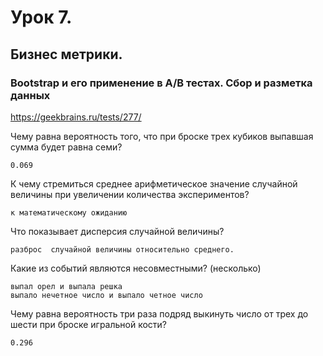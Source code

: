 # Урок 7. 

## Бизнес метрики. 

### Bootstrap и его применение в A/B тестах. Сбор и разметка данных

https://geekbrains.ru/tests/277/


Чему равна вероятность того, что при броске трех кубиков выпавшая сумма будет равна семи?

```
0.069
```

К чему стремиться среднее арифметическое значение случайной величины при увеличении количества экспериментов?

```
к математическому ожиданию
```

Что показывает дисперсия случайной величины?

```
разброс  случайной величины относительно среднего.
```

Какие из событий являются несовместными? (несколько)

```
выпал орел и выпала решка
выпало нечетное число и выпало четное число
```

Чему равна вероятность три раза подряд выкинуть число от трех до шести при броске игральной кости?

```
0.296
```

